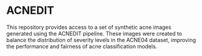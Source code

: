 # ACNEDIT
This repository provides access to a set of synthetic acne images generated using the ACNEDIT pipeline. These images were created to balance the distribution of severity levels in the ACNE04 dataset, improving the performance and fairness of acne classification models.
